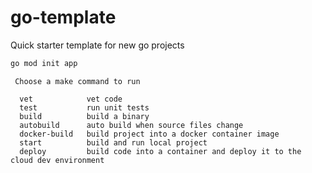 # go-template

Quick starter template for new go projects

```sh
go mod init app
```

```
 Choose a make command to run

  vet            vet code
  test           run unit tests
  build          build a binary
  autobuild      auto build when source files change
  docker-build   build project into a docker container image
  start          build and run local project
  deploy         build code into a container and deploy it to the cloud dev environment
```
